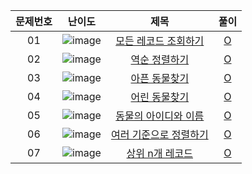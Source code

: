 |문제번호|난이도|제목|풀이|
|:---:|:---:|:---:|:---:|
|01|![image](https://user-images.githubusercontent.com/68424403/176992717-e1a57e02-8e8e-4f82-9ec8-27fff35dc4f7.png)|[모든 레코드 조회하기](https://programmers.co.kr/learn/courses/30/lessons/59034)|[O](https://github.com/kimdaeyeobbb/Computer-Science/blob/main/Database/Coding%20Test/Programmers/SELECT/inquire%20all%20the%20records.sql)|
|02|![image](https://user-images.githubusercontent.com/68424403/176992717-e1a57e02-8e8e-4f82-9ec8-27fff35dc4f7.png)|[역순 정렬하기](https://programmers.co.kr/learn/courses/30/lessons/59035)|[O](https://github.com/kimdaeyeobbb/Computer-Science/blob/main/Database/Coding%20Test/Programmers/SELECT/reverse%20sorting.sql)|
|03|![image](https://user-images.githubusercontent.com/68424403/176992717-e1a57e02-8e8e-4f82-9ec8-27fff35dc4f7.png)|[아픈 동물찾기](https://programmers.co.kr/learn/courses/30/lessons/59036)|[O](https://github.com/kimdaeyeobbb/Computer-Science/blob/main/Database/Coding%20Test/Programmers/SELECT/find%20sick%20animal.sql)|
|04|![image](https://user-images.githubusercontent.com/68424403/176992717-e1a57e02-8e8e-4f82-9ec8-27fff35dc4f7.png)|[어린 동물찾기](https://programmers.co.kr/learn/courses/30/lessons/59037)|[O](https://github.com/kimdaeyeobbb/Computer-Science/blob/main/Database/Coding%20Test/Programmers/SELECT/find%20young%20animal.sql)|
|05|![image](https://user-images.githubusercontent.com/68424403/176992717-e1a57e02-8e8e-4f82-9ec8-27fff35dc4f7.png)|[동물의 아이디와 이름](https://programmers.co.kr/learn/courses/30/lessons/59403)|[O](https://github.com/kimdaeyeobbb/Computer-Science/blob/main/Database/Coding%20Test/Programmers/SELECT/animal%20idNname.sql)|
|06|![image](https://user-images.githubusercontent.com/68424403/176992717-e1a57e02-8e8e-4f82-9ec8-27fff35dc4f7.png)|[여러 기준으로 정렬하기](https://programmers.co.kr/learn/courses/30/lessons/59404)|[O](https://github.com/kimdaeyeobbb/Computer-Science/blob/main/Database/Coding%20Test/Programmers/SELECT/sorting%20by%20various%20criteria.sql)|
|07|![image](https://user-images.githubusercontent.com/68424403/176992717-e1a57e02-8e8e-4f82-9ec8-27fff35dc4f7.png)|[상위 n개 레코드](https://programmers.co.kr/learn/courses/30/lessons/59405)|[O](https://github.com/kimdaeyeobbb/Computer-Science/blob/main/Database/Coding%20Test/Programmers/SELECT/Top%20N%20record.sql)|
